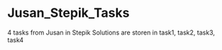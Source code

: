 # Jusan_Stepik_Tasks
4 tasks from Jusan in Stepik 
Solutions are storen in task1, task2, task3, task4
